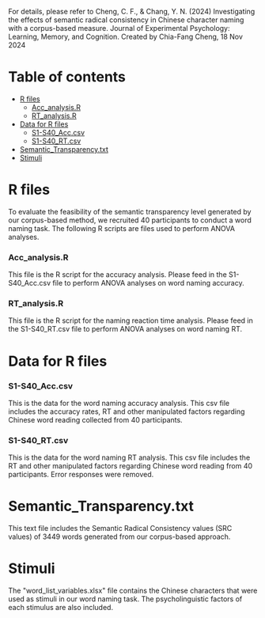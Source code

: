 For details, please refer to Cheng, C. F., & Chang, Y. N. (2024) Investigating the effects of semantic radical consistency in Chinese character naming with a corpus-based measure. Journal of Experimental Psychology: Learning, Memory, and Cognition. 
Created by Chia-Fang Cheng, 18 Nov 2024


# Table of contents

- [R files](#R-files)
  - [Acc_analysis.R](#Acc_analysis.R)
  - [RT_analysis.R](#RT_analysis.R)
- [Data for R files](#Data-for-R-files)
  - [S1-S40_Acc.csv](#S1-S40_Acc.csv)
  - [S1-S40_RT.csv](#S1-S40_RT.csv)
- [Semantic_Transparency.txt](#Semantic_Transparency.txt)
- [Stimuli](#Stimuli)


# R files

To evaluate the feasibility of the semantic transparency level generated by our corpus-based method, we recruited 40 participants to conduct a word naming task. The following R scripts are files used to perform ANOVA analyses.

### Acc_analysis.R

This file is the R script for the accuracy analysis. Please feed in the S1-S40_Acc.csv file to perform ANOVA analyses on word naming accuracy. 

### RT_analysis.R

This file is the R script for the naming reaction time analysis. Please feed in the S1-S40_RT.csv file to perform ANOVA analyses on word naming RT. 


# Data for R files

### S1-S40_Acc.csv

This is the data for the word naming accuracy analysis. This csv file includes the accuracy rates, RT and other manipulated factors regarding Chinese word reading collected from 40 participants.

### S1-S40_RT.csv

This is the data for the word naming RT analysis. This csv file includes the RT and other manipulated factors regarding Chinese word reading from 40 participants. Error responses were removed.

# Semantic_Transparency.txt

This text file includes the Semantic Radical Consistency values (SRC values) of 3449 words generated from our corpus-based approach.

# Stimuli

The "word_list_variables.xlsx" file contains the Chinese characters that were used as stimuli in our word naming task. The psycholinguistic factors of each stimulus are also included.
